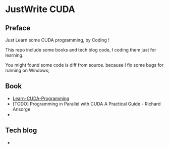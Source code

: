 # JustWrite CUDA

## Preface

Just Learn some CUDA programming, by Coding !

This repo include some books and tech blog code, I coding them just for learning.

You might found some code is diff from source.  because I fix some bugs for running on Windows;

## Book

- [Learn-CUDA-Programming](https://github.com/PacktPublishing/Learn-CUDA-Programming)
- [TODO] Programming in Parallel with CUDA A Practical Guide - Richard Ansorge
- 

## Tech blog

- 

